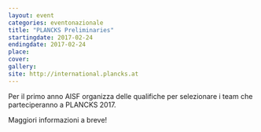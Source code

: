 ```yaml
---
layout: event
categories: eventonazionale
title: "PLANCKS Preliminaries"
startingdate: 2017-02-24
endingdate: 2017-02-24
place: 
cover: 
gallery: 
site: http://international.plancks.at
---
```


Per il primo anno AISF organizza delle qualifiche per selezionare i team che parteciperanno a PLANCKS 2017.

Maggiori informazioni a breve!